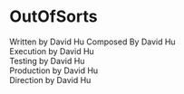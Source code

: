 # OutOfSorts

Written by David Hu 
Composed By David Hu  
Execution by David Hu  
Testing by David Hu  
Production by David Hu  
Direction by David Hu  
